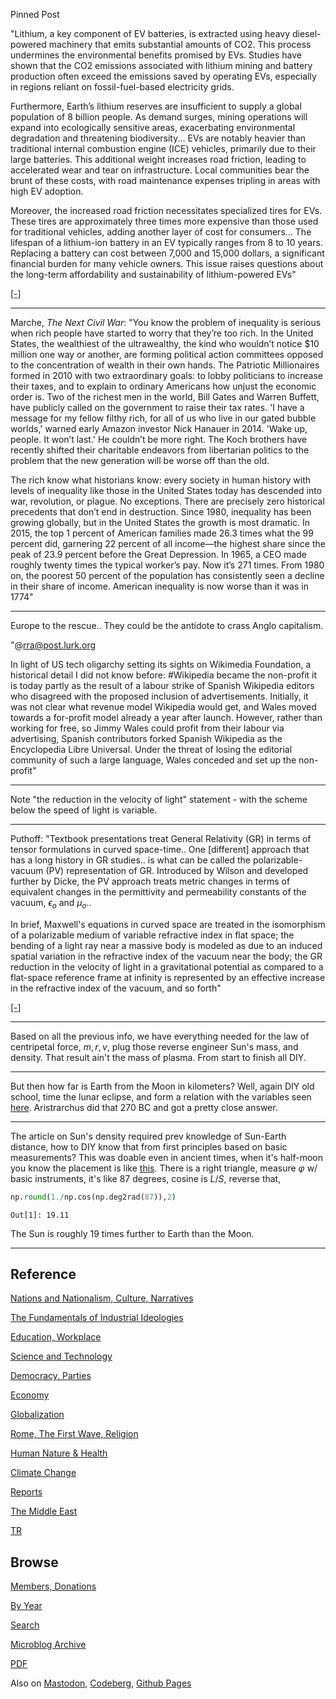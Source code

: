 
Pinned Post

"Lithium, a key component of EV batteries, is extracted using heavy
diesel-powered machinery that emits substantial amounts of CO2. This
process undermines the environmental benefits promised by EVs. Studies
have shown that the CO2 emissions associated with lithium mining and
battery production often exceed the emissions saved by operating EVs,
especially in regions reliant on fossil-fuel-based electricity grids.

Furthermore, Earth’s lithium reserves are insufficient to supply a
global population of 8 billion people. As demand surges, mining
operations will expand into ecologically sensitive areas, exacerbating
environmental degradation and threatening biodiversity... EVs are
notably heavier than traditional internal combustion engine (ICE)
vehicles, primarily due to their large batteries. This additional
weight increases road friction, leading to accelerated wear and tear
on infrastructure. Local communities bear the brunt of these costs,
with road maintenance expenses tripling in areas with high EV
adoption.

Moreover, the increased road friction necessitates specialized tires
for EVs. These tires are approximately three times more expensive than
those used for traditional vehicles, adding another layer of cost for
consumers... The lifespan of a lithium-ion battery in an EV typically
ranges from 8 to 10 years. Replacing a battery can cost between 7,000
and 15,000 dollars, a significant financial burden for many vehicle
owners. This issue raises questions about the long-term affordability
and sustainability of lithium-powered EVs"

[[-]](https://www.linkedin.com/pulse/case-hydrogen-over-lithium-powered-evs-j-dean-uwkcc/)

---

Marche, *The Next Civil War*: "You know the problem of inequality is
serious when rich people have started to worry that they’re too
rich. In the United States, the wealthiest of the ultrawealthy, the
kind who wouldn’t notice $10 million one way or another, are forming
political action committees opposed to the concentration of wealth in
their own hands. The Patriotic Millionaires formed in 2010 with two
extraordinary goals: to lobby politicians to increase their taxes, and
to explain to ordinary Americans how unjust the economic order is. Two
of the richest men in the world, Bill Gates and Warren Buffett, have
publicly called on the government to raise their tax rates. 'I have a
message for my fellow filthy rich, for all of us who live in our gated
bubble worlds,' warned early Amazon investor Nick Hanauer in
2014. 'Wake up, people. It won’t last.' He couldn’t be more right. The
Koch brothers have recently shifted their charitable endeavors from
libertarian politics to the problem that the new generation will be
worse off than the old.

The rich know what historians know: every society in human history
with levels of inequality like those in the United States today has
descended into war, revolution, or plague. No exceptions. There are
precisely zero historical precedents that don’t end in
destruction. Since 1980, inequality has been growing globally, but in
the United States the growth is most dramatic. In 2015, the top 1
percent of American families made 26.3 times what the 99 percent did,
garnering 22 percent of all income—the highest share since the peak of
23.9 percent before the Great Depression. In 1965, a CEO made roughly
twenty times the typical worker’s pay.  Now it’s 271 times. From 1980
on, the poorest 50 percent of the population has consistently seen a
decline in their share of income. American inequality is now worse
than it was in 1774"

---

Europe to the rescue..  They could be the antidote to crass Anglo
capitalism.

"@rra@post.lurk.org

In light of US tech oligarchy setting its sights on Wikimedia
Foundation, a historical detail I did not know before: #Wikipedia
became the non-profit it is today partly as the result of a labour
strike of Spanish Wikipedia editors who disagreed with the proposed
inclusion of advertisements. Initially, it was not clear what revenue
model Wikipedia would get, and Wales moved towards a for-profit model
already a year after launch. However, rather than working for free, so
Jimmy Wales could profit from their labour via advertising, Spanish
contributors forked Spanish Wikipedia as the Encyclopedia Libre
Universal. Under the threat of losing the editorial community of such
a large language, Wales conceded and set up the non-profit"

---

Note "the reduction in the velocity of light" statement - with the
scheme below the speed of light is variable.

---

Puthoff: "Textbook presentations treat General Relativity (GR) in
terms of tensor formulations in curved space-time.. One [different]
approach that has a long history in GR studies.. is what can be called
the polarizable-vacuum (PV) representation of GR. Introduced by Wilson
and developed further by Dicke, the PV approach treats metric changes
in terms of equivalent changes in the permittivity and permeability
constants of the vacuum, $\epsilon_o$ and $\mu_o$..

In brief, Maxwell's equations in curved space are treated in the
isomorphism of a polarizable medium of variable refractive index in
flat space; the bending of a light ray near a massive body is modeled
as due to an induced spatial variation in the refractive index of the
vacuum near the body; the GR reduction in the velocity of light in a
gravitational potential as compared to a flat-space reference frame at
infinity is represented by an effective increase in the refractive
index of the vacuum, and so forth"

[[-]](https://arxiv.org/pdf/gr-qc/9909037)

---

Based on all the previous info, we have everything needed for the law
of centripetal force, $m,r,v$, plug those reverse engineer Sun's mass,
and density. That result ain't the mass of plasma. From start to finish
all DIY.

---

But then how far is Earth from the Moon in kilometers? Well, again DIY old
school, time the lunar eclipse, and form a relation with the variables
seen [here](https://physicsteacher.blog/wp-content/uploads/2021/05/screenshot-2021-05-31-at-11.51.45.png?w=640).
Aristrarchus did that 270 BC and got a pretty close answer.

---

The article on Sun's density required prev knowledge of Sun-Earth
distance, how to DIY know that from first principles based on basic
measurements? This was doable even in ancient times, when it's half-moon
you know the placement is like [this](https://upload.wikimedia.org/wikipedia/commons/f/f3/AristarchusHalfLitMoon2.png).
There is a right triangle, measure $\varphi$ w/ basic instruments,
it's like 87 degrees, cosine is $L/S$, reverse that,

```python
np.round(1./np.cos(np.deg2rad(87)),2)
```

```text
Out[1]: 19.11
```

The Sun is roughly 19 times further to Earth than the Moon.

---

## Reference

[Nations and Nationalism, Culture, Narratives](0119/2013/02/nations-and-nationalism.html)

[The Fundamentals of Industrial Ideologies](0119/2011/04/fundamentals-of-industrial-ideologies.html)

[Education, Workplace](0119/2017/09/education-workplace.html)

[Science and Technology](0119/2018/09/science-technology.html)

[Democracy, Parties](0119/2016/11/democracy.html)

[Economy](2021/01/economy.html)

[Globalization](0119/2018/09/globalization.html)

[Rome, The First Wave, Religion](0119/2017/12/rome.html)

[Human Nature & Health](2020/07/human-nature.html)

[Climate Change](2022/01/climate.html)

[Reports](2021/01/reports.html)

[The Middle East](0119/2019/07/middleeast.html)

[TR](../tr/index.html)

## Browse

[Members, Donations](2022/08/members.html)

[By Year](years.html)

[Search](https://muratk5n.github.io/thirdwave/en/search.html)

[Microblog Archive](mbl/index.html)

[PDF](https://www.dropbox.com/scl/fi/8kl0sla1booo83zeb28dn/tw-all.pdf?rlkey=p9r319p8jbzak5du3dasju05y&st=28wknfsp&raw=1)

Also on 
[Mastodon](https://fosstodon.org/@muratk5n),
[Codeberg](https://muratk5n.codeberg.page/en/),
[Github Pages](https://muratk5n.github.io/thirdwave/en/)
